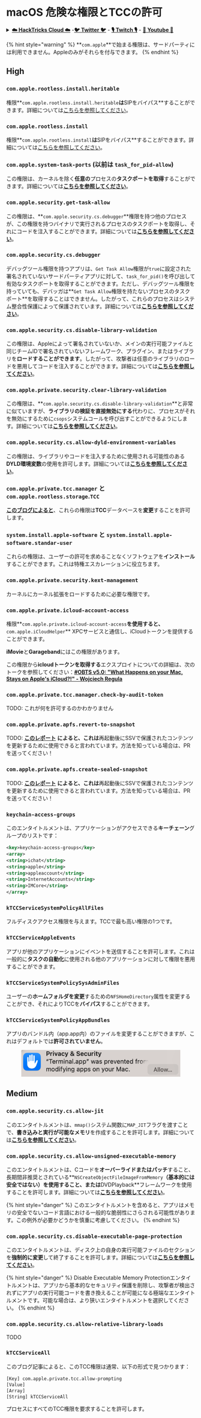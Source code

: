 # macOS 危険な権限とTCCの許可

<details>

<summary><a href="https://cloud.hacktricks.xyz/pentesting-cloud/pentesting-cloud-methodology"><strong>☁️ HackTricks Cloud ☁️</strong></a> -<a href="https://twitter.com/hacktricks_live"><strong>🐦 Twitter 🐦</strong></a> - <a href="https://www.twitch.tv/hacktricks_live/schedule"><strong>🎙️ Twitch 🎙️</strong></a> - <a href="https://www.youtube.com/@hacktricks_LIVE"><strong>🎥 Youtube 🎥</strong></a></summary>

* **サイバーセキュリティ企業**で働いていますか？ **HackTricksで会社を宣伝**したいですか？または、**PEASSの最新バージョンにアクセスしたり、HackTricksをPDFでダウンロード**したいですか？[**SUBSCRIPTION PLANS**](https://github.com/sponsors/carlospolop)をチェックしてください！
* [**The PEASS Family**](https://opensea.io/collection/the-peass-family)を見つけてください。独占的な[**NFT**](https://opensea.io/collection/the-peass-family)のコレクションです。
* [**公式のPEASS＆HackTricksのグッズ**](https://peass.creator-spring.com)を手に入れましょう。
* [**💬**](https://emojipedia.org/speech-balloon/) [**Discordグループ**](https://discord.gg/hRep4RUj7f)または[**telegramグループ**](https://t.me/peass)に**参加**するか、**Twitter**で**フォロー**してください[**🐦**](https://github.com/carlospolop/hacktricks/tree/7af18b62b3bdc423e11444677a6a73d4043511e9/\[https:/emojipedia.org/bird/README.md)[**@carlospolopm**](https://twitter.com/hacktricks\_live)**。**
* **ハッキングのトリックを共有するには、PRを** [**hacktricks repo**](https://github.com/carlospolop/hacktricks) **と** [**hacktricks-cloud repo**](https://github.com/carlospolop/hacktricks-cloud) **に提出してください。**

</details>

{% hint style="warning" %}
**`com.apple`**で始まる権限は、サードパーティには利用できません。Appleのみがそれらを付与できます。
{% endhint %}

## High

### `com.apple.rootless.install.heritable`

権限**`com.apple.rootless.install.heritable`**は**SIPをバイパス**することができます。詳細については[こちらを参照してください](macos-sip.md#com.apple.rootless.install.heritable)。

### **`com.apple.rootless.install`**

権限**`com.apple.rootless.install`**は**SIPをバイパス**することができます。詳細については[こちらを参照してください](macos-sip.md#com.apple.rootless.install)。

### **`com.apple.system-task-ports` (以前は `task_for_pid-allow`)**

この権限は、カーネルを除く**任意の**プロセスの**タスクポートを取得**することができます。詳細については[**こちらを参照してください**](../mac-os-architecture/macos-ipc-inter-process-communication/)。

### `com.apple.security.get-task-allow`

この権限は、**`com.apple.security.cs.debugger`**権限を持つ他のプロセスが、この権限を持つバイナリで実行されるプロセスのタスクポートを取得し、それにコードを注入することができます。詳細については[**こちらを参照してください**](../mac-os-architecture/macos-ipc-inter-process-communication/)。

### `com.apple.security.cs.debugger`

デバッグツール権限を持つアプリは、`Get Task Allow`権限が`true`に設定された署名されていないサードパーティアプリに対して、`task_for_pid()`を呼び出して有効なタスクポートを取得することができます。ただし、デバッグツール権限を持っていても、デバッガは**`Get Task Allow`権限を持たないプロセスのタスクポート**を取得することはできません。したがって、これらのプロセスはシステム整合性保護によって保護されています。詳細については[**こちらを参照してください**](https://developer.apple.com/documentation/bundleresources/entitlements/com\_apple\_security\_cs\_debugger)。

### `com.apple.security.cs.disable-library-validation`

この権限は、Appleによって署名されていないか、メインの実行可能ファイルと同じチームIDで署名されていないフレームワーク、プラグイン、またはライブラリを**ロードすることができます**。したがって、攻撃者は任意のライブラリのロードを悪用してコードを注入することができます。詳細については[**こちらを参照してください**](https://developer.apple.com/documentation/bundleresources/entitlements/com\_apple\_security\_cs\_disable-library-validation)。

### `com.apple.private.security.clear-library-validation`

この権限は、**`com.apple.security.cs.disable-library-validation`**と非常に似ていますが、**ライブラリの検証を直接無効にする**代わりに、プロセスがそれを無効にするために`csops`システムコールを呼び出すことができるようにします。詳細については[**こちらを参照してください**](https://theevilbit.github.io/posts/com.apple.private.security.clear-library-validation/)。

### `com.apple.security.cs.allow-dyld-environment-variables`

この権限は、ライブラリやコードを注入するために使用される可能性のある**DYLD環境変数**の使用を許可します。詳細については[**こちらを参照してください**](https://developer.apple.com/documentation/bundleresources/entitlements/com\_apple\_security\_cs\_allow-dyld-environment-variables)。

### `com.apple.private.tcc.manager` と `com.apple.rootless.storage`.`TCC`

[**このブログによると**](https://objective-see.org/blog/blog\_0x4C.html)、これらの権限は**TCC**データベースを**変更**することを許可します。

### **`system.install.apple-software`** と **`system.install.apple-software.standar-user`**

これらの権限は、ユーザーの許可を求めることなくソフトウェアを**インストール**することができます。これは特権エスカレーションに役立ちます。

### `com.apple.private.security.kext-management`

カーネルにカーネル拡張をロードするために必要な権限です。

### **`com.apple.private.icloud-account-access`**

権限**`com.apple.private.icloud-account-access`**を使用すると、**`com.apple.iCloudHelper`** XPCサービスと通信し、iCloudトークンを提供することができます。

**iMovie**と**Garageband**にはこの権限があります。

この権限から**icloudトークンを取得する**エクスプロイトについての詳細は、次のトークを参照してください：[**#OBTS v5.0: "What Happens on your Mac, Stays on Apple's iCloud?!" - Wojciech Regula**](https://www.youtube.com/watch?v=\_6e2LhmxVc0)
### `com.apple.private.tcc.manager.check-by-audit-token`

TODO: これが何を許可するのかわかりません

### `com.apple.private.apfs.revert-to-snapshot`

TODO: [**このレポート**](https://jhftss.github.io/The-Nightmare-of-Apple-OTA-Update/) **によると、これは**再起動後にSSVで保護されたコンテンツを更新するために使用できると言われています。方法を知っている場合は、PRを送ってください！

### `com.apple.private.apfs.create-sealed-snapshot`

TODO: [**このレポート**](https://jhftss.github.io/The-Nightmare-of-Apple-OTA-Update/) **によると、これは**再起動後にSSVで保護されたコンテンツを更新するために使用できると言われています。方法を知っている場合は、PRを送ってください！

### `keychain-access-groups`

このエンタイトルメントは、アプリケーションがアクセスできる**キーチェーン**グループのリストです：
```xml
<key>keychain-access-groups</key>
<array>
<string>ichat</string>
<string>apple</string>
<string>appleaccount</string>
<string>InternetAccounts</string>
<string>IMCore</string>
</array>
```
### **`kTCCServiceSystemPolicyAllFiles`**

フルディスクアクセス権限を与えます。TCCで最も高い権限の1つです。

### **`kTCCServiceAppleEvents`**

アプリが他のアプリケーションにイベントを送信することを許可します。これは一般的に**タスクの自動化**に使用される他のアプリケーションに対して権限を悪用することができます。

### **`kTCCServiceSystemPolicySysAdminFiles`**

ユーザーの**ホームフォルダを変更**するための`NFSHomeDirectory`属性を変更することができ、それによりTCCを**バイパス**することができます。

### **`kTCCServiceSystemPolicyAppBundles`**

アプリのバンドル内（app.app内）のファイルを変更することができますが、これはデフォルトでは**許可されていません**。

<figure><img src="../../../.gitbook/assets/image (2).png" alt=""><figcaption></figcaption></figure>

## Medium

### `com.apple.security.cs.allow-jit`

このエンタイトルメントは、`mmap()`システム関数に`MAP_JIT`フラグを渡すことで、**書き込みと実行が可能なメモリ**を作成することを許可します。詳細については[**こちらを参照してください**](https://developer.apple.com/documentation/bundleresources/entitlements/com\_apple\_security\_cs\_allow-jit)。

### `com.apple.security.cs.allow-unsigned-executable-memory`

このエンタイトルメントは、Cコードを**オーバーライドまたはパッチ**すること、長期間非推奨とされている**`NSCreateObjectFileImageFromMemory`**（基本的には安全ではない）を使用すること、または**DVDPlayback**フレームワークを使用することを許可します。詳細については[**こちらを参照してください**](https://developer.apple.com/documentation/bundleresources/entitlements/com\_apple\_security\_cs\_allow-unsigned-executable-memory)。

{% hint style="danger" %}
このエンタイトルメントを含めると、アプリはメモリの安全でないコード言語における一般的な脆弱性にさらされる可能性があります。この例外が必要かどうかを慎重に考慮してください。
{% endhint %}

### `com.apple.security.cs.disable-executable-page-protection`

このエンタイトルメントは、ディスク上の自身の実行可能ファイルのセクションを**強制的に変更**して終了することを許可します。詳細については[**こちらを参照してください**](https://developer.apple.com/documentation/bundleresources/entitlements/com\_apple\_security\_cs\_disable-executable-page-protection)。

{% hint style="danger" %}
Disable Executable Memory Protectionエンタイトルメントは、アプリから基本的なセキュリティ保護を削除し、攻撃者が検出されずにアプリの実行可能コードを書き換えることが可能になる極端なエンタイトルメントです。可能な場合は、より狭いエンタイトルメントを選択してください。
{% endhint %}

### `com.apple.security.cs.allow-relative-library-loads`

TODO

### `kTCCServiceAll`

このブログ記事によると、このTCC権限は通常、以下の形式で見つかります：
```
[Key] com.apple.private.tcc.allow-prompting
[Value]
[Array]
[String] kTCCServiceAll
```
プロセスにすべてのTCC権限を要求することを許可します。
